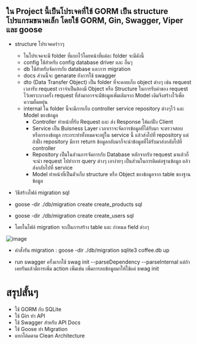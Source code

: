 ## ใน Project นี้เป็นโปรเจคที่ใช้ GORM เป็น structure โปรแกรมขนาดเล็ก โดยใช้ GORM, Gin, Swagger, Viper และ goose
- structure โปรเจคคร่าวๆ
  - ในโปรเจคจะมี folder ที่แยกไว้โดยหน้าที่แต่ละ folder จะมีดังนี้
  - config ใช้สำหรับ config database driver และ อื่นๆ
  - db ใช้สำหรับจัดการกับ database และการ migration
  - docs ส่วนนี้จะ genarate ยังการใช้ swagger
  - dto (Data Transfer Object) เป็น folder ที่จะคอยเก็บ object ต่างๆ เช่น request เวลารับ request เราจำเป็นต้องมี Object หรือ Structure ในการรับค่าของ request ไว้เพราะบางครั้ง request ที่ส่งมาอาจจะมีข้อมูลเพิ่มเติมจาก Model เดิมจึงสร้างไว้เพื่อความยืดหยุ่น
  - internal ใน folder นี้จะมีการเก็บ controller service repository ต่างๆไว้ และ Model ของข้อมูล
    - Controller ทำหน้าที่รับ Request และ ส่ง Response ให้แก่ฝั่ง Client
    - Service เป็น Buisness Layer เวลาเราจะจัดการข้อมูลที่ได้รับมา จะตรวจสอบ หรือกรองข้อมูล กระกระทำทั้งหมดจะอยู่ใน service นี้ แล้วส่งไปที่ repository แต่ถ้าฝั่ง repository มีการ return ข้อมูลกลับมาก็จะนำข้อมูลที่ได้รับมาส่งกลับไปที่ controller
    - Repository เป็นในส่วนการจัดการกับ Database หลักจากรับ request มาแล้วก็จะนำ request ไปทำการ query ต่างๆ เอาง่ายๆ เป็นส่วนในการติดต่อฐานข้อมูล แล้วส่งกลับไปที่ service
    - Model ทำหน้าที่เป็นตัวเก็บ structure หรือ Object ของข้อมูลจาก table ของฐานข้อมูล

- วิธีสร้างไฟล์ migration sql
- goose -dir ./db/migration create create_products sql
- goose -dir ./db/migration create create_users sql
- โดยในไฟล์ migration จะเป็นการสร้าง table และ กำหนด field ต่างๆ

![image](https://github.com/user-attachments/assets/763e9769-f4b3-4ffe-8268-8877b4a3360b)
- คำสั่งรัน migration : goose -dir ./db/migration sqlite3 coffee.db up

- run swagger ครั้งแรกใช้ swag init --parseDependency --parseInternal แต่ถ้าเคยรันแล้วมีการเพิ่ม action เพิ่มเช่น เพิ่มการลบข้อมูลมาให้ใช้แค่ swag init

# สรุปสั้นๆ
- ใช้ GORM กับ SQLite
- ใช้ Gin ทำ API
- ใช้ Swagger สำหรับ API Docs
- ใช้ Goose ทำ Migration
- แยกโค้ดตาม Clean Architecture

